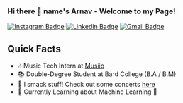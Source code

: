 ### Hi there  👋   name's Arnav - Welcome to my Page!

 [![Instagram Badge](https://img.shields.io/badge/-@arnavkar-5851DB?style=flat-square&labelColor=5851DB&logo=instagram&logoColor=white&link=https://www.instagram.com/arnavkar)](https://www.instagram.com/arnavkar) [![Linkedin Badge](https://img.shields.io/badge/-ArnavShirodkar-blue?style=flat-square&logo=Linkedin&logoColor=white&link=https://www.linkedin.com/in/arnav-shirodkar/)](https://www.linkedin.com/in/arnav-shirodkar/)
[![Gmail Badge](https://img.shields.io/badge/-arnavshirodkar@gmail.com-c14438?style=flat-square&logo=Gmail&logoColor=white&link=mailto:arnavshirodkar@gmail.com)](mailto:arnavshirodkar.com)

## Quick Facts
- 🎶 Music Tech Intern at [Musiio](https://www.musiio.com/)
- 📚 Double-Degree Student at Bard College (B.A / B.M) 
- 🥁 I smack stuff! Check out some concerts [here](https://www.facebook.com/bardpercussion/)
- 🤔 Currently Learning about Machine Learning 🤔 
